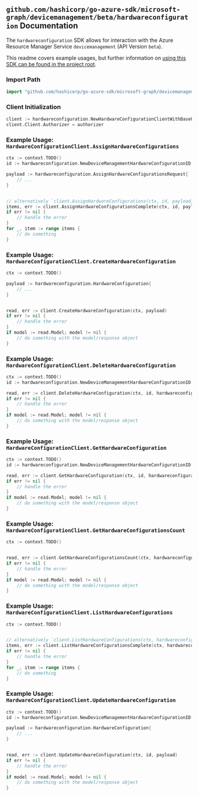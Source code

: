 
## `github.com/hashicorp/go-azure-sdk/microsoft-graph/devicemanagement/beta/hardwareconfiguration` Documentation

The `hardwareconfiguration` SDK allows for interaction with the Azure Resource Manager Service `devicemanagement` (API Version `beta`).

This readme covers example usages, but further information on [using this SDK can be found in the project root](https://github.com/hashicorp/go-azure-sdk/tree/main/docs).

### Import Path

```go
import "github.com/hashicorp/go-azure-sdk/microsoft-graph/devicemanagement/beta/hardwareconfiguration"
```


### Client Initialization

```go
client := hardwareconfiguration.NewHardwareConfigurationClientWithBaseURI("https://management.azure.com")
client.Client.Authorizer = authorizer
```


### Example Usage: `HardwareConfigurationClient.AssignHardwareConfigurations`

```go
ctx := context.TODO()
id := hardwareconfiguration.NewDeviceManagementHardwareConfigurationID("hardwareConfigurationIdValue")

payload := hardwareconfiguration.AssignHardwareConfigurationsRequest{
	// ...
}


// alternatively `client.AssignHardwareConfigurations(ctx, id, payload, hardwareconfiguration.DefaultAssignHardwareConfigurationsOperationOptions())` can be used to do batched pagination
items, err := client.AssignHardwareConfigurationsComplete(ctx, id, payload, hardwareconfiguration.DefaultAssignHardwareConfigurationsOperationOptions())
if err != nil {
	// handle the error
}
for _, item := range items {
	// do something
}
```


### Example Usage: `HardwareConfigurationClient.CreateHardwareConfiguration`

```go
ctx := context.TODO()

payload := hardwareconfiguration.HardwareConfiguration{
	// ...
}


read, err := client.CreateHardwareConfiguration(ctx, payload)
if err != nil {
	// handle the error
}
if model := read.Model; model != nil {
	// do something with the model/response object
}
```


### Example Usage: `HardwareConfigurationClient.DeleteHardwareConfiguration`

```go
ctx := context.TODO()
id := hardwareconfiguration.NewDeviceManagementHardwareConfigurationID("hardwareConfigurationIdValue")

read, err := client.DeleteHardwareConfiguration(ctx, id, hardwareconfiguration.DefaultDeleteHardwareConfigurationOperationOptions())
if err != nil {
	// handle the error
}
if model := read.Model; model != nil {
	// do something with the model/response object
}
```


### Example Usage: `HardwareConfigurationClient.GetHardwareConfiguration`

```go
ctx := context.TODO()
id := hardwareconfiguration.NewDeviceManagementHardwareConfigurationID("hardwareConfigurationIdValue")

read, err := client.GetHardwareConfiguration(ctx, id, hardwareconfiguration.DefaultGetHardwareConfigurationOperationOptions())
if err != nil {
	// handle the error
}
if model := read.Model; model != nil {
	// do something with the model/response object
}
```


### Example Usage: `HardwareConfigurationClient.GetHardwareConfigurationsCount`

```go
ctx := context.TODO()


read, err := client.GetHardwareConfigurationsCount(ctx, hardwareconfiguration.DefaultGetHardwareConfigurationsCountOperationOptions())
if err != nil {
	// handle the error
}
if model := read.Model; model != nil {
	// do something with the model/response object
}
```


### Example Usage: `HardwareConfigurationClient.ListHardwareConfigurations`

```go
ctx := context.TODO()


// alternatively `client.ListHardwareConfigurations(ctx, hardwareconfiguration.DefaultListHardwareConfigurationsOperationOptions())` can be used to do batched pagination
items, err := client.ListHardwareConfigurationsComplete(ctx, hardwareconfiguration.DefaultListHardwareConfigurationsOperationOptions())
if err != nil {
	// handle the error
}
for _, item := range items {
	// do something
}
```


### Example Usage: `HardwareConfigurationClient.UpdateHardwareConfiguration`

```go
ctx := context.TODO()
id := hardwareconfiguration.NewDeviceManagementHardwareConfigurationID("hardwareConfigurationIdValue")

payload := hardwareconfiguration.HardwareConfiguration{
	// ...
}


read, err := client.UpdateHardwareConfiguration(ctx, id, payload)
if err != nil {
	// handle the error
}
if model := read.Model; model != nil {
	// do something with the model/response object
}
```
